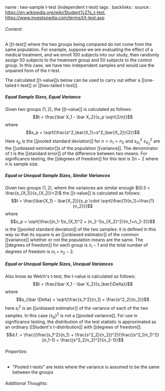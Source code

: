 name : two-sample t-test (independent t-test)
tags : 
backlinks : 
source : https://en.wikipedia.org/wiki/Student%27s_t-test, https://www.investopedia.com/terms/t/t-test.asp

###### Content:
A [[t-test]] where the two groups being compared do not come from the same population. For example, suppose we are evaluating the effect of a medical treatment, and we enroll 100 subjects into our study, then randomly assign 50 subjects to the treatment group and 50 subjects to the control group. In this case, we have two independent samples and would use the unpaired form of the _t_-test.

The calculated [[t-value]]s below can be used to carry out either a [[one-tailed t-test]] or [[two-tailed t-test]].

##### Equal Sample Sizes, Equal Variance
Given two groups $(1,2)$, the [[t-value]] is calculated as follows:
$$t = \frac{\bar X_1 - \bar X_2}{s_p \sqrt{2/n}}$$
where 
$$s_p = \sqrt{\frac{s^2_\bar{X_1}+s^2_\bar{X_2}}{2}}$$
Here $s_p$ is the [[pooled standard deviation]] for $n=n_1=n_2$ and $s_{X_1}^2$ $s_{X_2}^2$ are the [[unbiased estimator]]s of the population [[variance]]. The denominator of $t$ is the [[standard error]] of the difference between two means.
For significance testing, the [[degrees of freedom]] for this test is $2n-2$ where $n$ is sample size.

##### Equal or Unequal Sample Sizes, Similar Variances
Given two groups $(1,2)$, where the variances are similar enough $(0.5 < \frac{s_{X_1}}{s_{X_2}}<2)$ the [[t-value]] is calculated as follows:
$$t = \frac{\bar{X_1} - \bar{X_2}}{s_p \cdot \sqrt{\frac{1}{n_1}+\frac{1}{n_2}}}$$
where $$s_p = \sqrt{\frac{(n_1-1)s_{X_1}^2 + (n_2-1)s_{X_2}^2}{n_1+n_2-2}}$$
is the [[pooled standard deviation]] of the two samples: it is defined in this way so that its square is an [[unbiased estimator]] of the common [[variance]] whether or not the population means are the same.
The [[degrees of freedom]] for each group is $n_i -1$ and the total number of degrees of freedom is $n_1+n_2-2$.
##### Equal or Unequal Sample Sizes, Unequal Variances
Also know as Welch's t-test, the t-value is calculated as follows:
$$t = \frac{\bar X_1 - \bar X_2}{s_\bar{\Delta}}$$
where $$s_{\bar \Delta} = \sqrt{\frac{s_1^2}{n_1} + \frac{s^2_2}{n_2}}$$
here $s_i^2$ is an [[unbiased estimator]] of the variance of each of the two samples. In this case $(s_{\bar \Delta})^2$ is not a [[pooled variance]]. For use in significance testing, the distribution of the test statistic is approximated as an ordinary [[Student's t-distribution]] with [[degrees of freedom]]:
$$d.f. = \frac{(\frac{s_1^2}{n_1} + \frac{s^2_2}{n_2})^2}{\frac{(s^2_1/n_1)^2}{n_1-1} + \frac{(s^2_2/n_2)^2}{n_2-1}}$$



###### Properties:
- "Pooled t-tests" are tests where the variance is assumed to be the same between the groups

###### Additional Thoughts:
